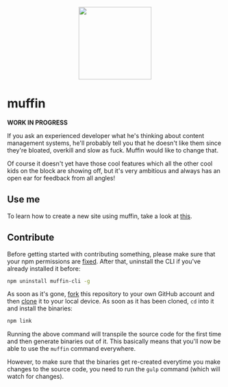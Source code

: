 <p align="center">
  <a href="http://muffin.cafe">
    <img src="http://i.imgur.com/buhMCWz.png" width="170">
  </a>
</p>

# muffin

**WORK IN PROGRESS**

If you ask an experienced developer what he's thinking about content management systems, he'll probably tell you that he doesn't like them since they're bloated, overkill and slow as fuck. Muffin would like to change that.

Of course it doesn't yet have those cool features which all the other cool kids on the block are showing off, but it's very ambitious and always has an open ear for feedback from all angles!

## Use me

To learn how to create a new site using muffin, take a look at [this](http://muffin.cafe/guide/get-started).

## Contribute

Before getting started with contributing something, please make sure that your npm permissions are [fixed](https://docs.npmjs.com/getting-started/fixing-npm-permissions). After that, uninstall the CLI if you've already installed it before:

```bash
npm uninstall muffin-cli -g
```

As soon as it's gone, [fork](https://guides.github.com/activities/forking/) this repository to your own GitHub account and then [clone](https://guides.github.com/activities/forking/#clone) it to your local device. As soon as it has been cloned, `cd` into it and install the binaries:

```bash
npm link
```

Running the above command will transpile the source code for the first time and then generate binaries out of it. This basically means that you'll now be able to use the `muffin` command everywhere.

However, to make sure that the binaries get re-created everytime you make changes to the source code, you need to run the `gulp` command (which will watch for changes).
